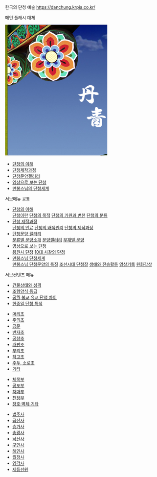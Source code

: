 한국의 단청 예술
https://danchung.krpia.co.kr/

<link href="css/new_layout_d.css" rel="stylesheet" type="text/css">
<script src="//code.jquery.com/jquery.min.js"></script>
<script language="JavaScript" src="js/ui_d.js"></script>

메인 플래시 대체

<!-- <script language="javascript">
    embed_flash('image/navigation_07_5.swf', '334', '427');
</script> -->
<div class="d_main">
    <img src="new/img/d1/bg_d1.jpg" alt="">
    <ul>
        <li><a href="#a">단청의 이해</a></li>
        <li><a href="#a">단청제작과정</a></li>
        <li><a href="#a">단청문양갤러리</a></li>
        <li><a href="#a">영상으로 보는 단청</a></li>
        <li><a href="#a">만봉스님의 단청세계</a></li>
    </ul>
</div>

서브메뉴 공통
<!-- <script language="javascript">
    embed_flash('/images/navigation_47.swf', '731', '78');
</script>	 -->
<div class="d_sub_menu">
    <ul>
        <li>
            <a href="#a">단청의 이해</a>
            <div class="sub_m">
                <a href="#a">단청이란</a>
                <a href="#a">단청의 목적</a>
                <a href="#a">단청의 기원과 변천</a>
                <a href="#a">단청의 분류</a>
            </div>
        </li>
        <li>
            <a href="#a">단청 제작과정</a>
            <div class="sub_m">
                <a href="#a">단청의 안료</a>
                <a href="#a">단청의 배색원리</a>
                <a href="#a">단청의 제작과정</a>
            </div>
        </li>
        <li>
            <a href="#a">단청문양 갤러리</a>
            <div class="sub_m">
                <a href="#a">분류별 문양소개</a>
                <a href="#a">문양갤러리</a>
                <a href="#a">부재별 문양</a>
            </div>
        </li>
        <li>
            <a href="#a">영상으로 보는 단청</a>
            <div class="sub_m">
                <a href="#a">봉원사 단청</a>
                <a href="#a">10대 사찰의 단청</a>
            </div>
        </li>
        <li>
            <a href="#a">만봉스님 단청세계</a>
            <div class="sub_m">
                <a href="#a">만봉스님 단청문양의 특징</a>
                <a href="#a">조선시대 단청장</a>
                <a href="#a">생애와 전승활동</a>
                <a href="#a">영상기록</a>
                <a href="#a">원화감상</a>
            </div>
        </li>
    </ul>
</div>

서브컨텐츠 메뉴
<!-- <object classid="clsid:D27CDB6E-AE6D-11cf-96B8-444553540000" codebase="http://download.macromedia.com/pub/shockwave/cabs/flash/swflash.cab#version=6,0,29,0" width="661" height="37">
<param name="movie" value="https://danchung.krpia.co.kr/images/danchung/manuba_01.swf">
<param name="quality" value="high">
<embed src="https://danchung.krpia.co.kr/images/danchung/manuba_01.swf" quality="high" pluginspage="http://www.macromedia.com/go/getflashplayer" type="application/x-shockwave-flash" width="661" height="37"></embed></object> -->
<div class="d_sub2">
    <ul>
        <li><a href="#a">건물상태와 성격</a></li>
        <li><a href="#a">조형양식 등급</a></li>
        <li><a href="#a">궁궐,불교,유교 단청 차이</a></li>
        <li><a href="#a">한중일 단청 특색</a></li>
    </ul>
</div>

<!-- <object classid="clsid:D27CDB6E-AE6D-11cf-96B8-444553540000" codebase="http://download.macromedia.com/pub/shockwave/cabs/flash/swflash.cab#version=6,0,29,0" width="661" height="37">
<param name="movie" value="https://danchung.krpia.co.kr/images/gallery/manuba_02.swf">
<param name="quality" value="high">
<embed src="https://danchung.krpia.co.kr/images/gallery/manuba_02.swf" quality="high" pluginspage="http://www.macromedia.com/go/getflashplayer" type="application/x-shockwave-flash" width="661" height="37"></embed></object> -->
<div class="d_sub2">
    <ul>
        <li><a href="#a">머리초</a></li>
        <li><a href="#a">주의초</a></li>
        <li><a href="#a">금문</a></li>
        <li><a href="#a">반자초</a></li>
        <li><a href="#a">궁창초</a></li>
        <li><a href="#a">개판초</a></li>
        <li><a href="#a">부리초</a></li>
        <li><a href="#a">착고초</a></li>
        <li><a href="#a">주두, 소로초</a></li>
        <li><a href="#a">기타</a></li>
    </ul>
</div>

<!-- <object classid="clsid:D27CDB6E-AE6D-11cf-96B8-444553540000" codebase="http://download.macromedia.com/pub/shockwave/cabs/flash/swflash.cab#version=6,0,29,0" width="661" height="37">
<param name="movie" value="https://danchung.krpia.co.kr/images/gallery/manuba_03.swf">
<param name="quality" value="high">
<embed src="https://danchung.krpia.co.kr/images/gallery/manuba_03.swf" quality="high" pluginspage="http://www.macromedia.com/go/getflashplayer" type="application/x-shockwave-flash" width="661" height="37"></embed></object> -->
<div class="d_sub2">
    <ul>
        <li><a href="#a">체목부</a></li>
        <li><a href="#a">공포부</a></li>
        <li><a href="#a">처마부</a></li>
        <li><a href="#a">천장부</a></li>
        <li><a href="#a">창호·벽체·기타</a></li>
    </ul>
</div>

<!-- <object classid="clsid:D27CDB6E-AE6D-11cf-96B8-444553540000" codebase="http://download.macromedia.com/pub/shockwave/cabs/flash/swflash.cab#version=6,0,29,0" width="661" height="37">
<param name="movie" value="https://danchung.krpia.co.kr/images/image/manuba_04.swf">
<param name="quality" value="high">
<embed src="https://danchung.krpia.co.kr/images/image/manuba_04.swf" quality="high" pluginspage="http://www.macromedia.com/go/getflashplayer" type="application/x-shockwave-flash" width="661" height="37"></embed></object> -->
<div class="d_sub2">
    <ul>
        <li><a href="#a">법주사</a></li>
        <li><a href="#a">금산사</a></li>
        <li><a href="#a">승가사</a></li>
        <li><a href="#a">송광사</a></li>
        <li><a href="#a">낙산사</a></li>
        <li><a href="#a">구인사</a></li>
        <li><a href="#a">해인사</a></li>
        <li><a href="#a">월정사</a></li>
        <li><a href="#a">영각사</a></li>
        <li><a href="#a">세등선원</a></li>
    </ul>
</div>